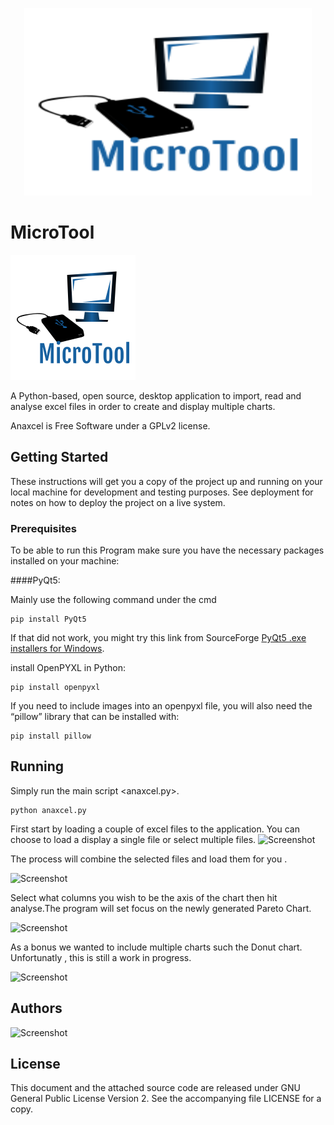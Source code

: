 <p align="center">
  <img width="460" height="300" src="icons/espLogo.png">
</p>






#                                                        MicroTool
![MicroTool](icons/espLogo.png)



A Python-based, open source, desktop application to import, read and analyse excel files in order to create and display multiple charts.

Anaxcel is Free Software under a GPLv2 license.

## Getting Started

These instructions will get you a copy of the project up and running on your local machine for development and testing purposes. See deployment for notes on how to deploy the project on a live system.

### Prerequisites


To be able to run this Program make sure you have the necessary packages installed on your machine:

####PyQt5:

Mainly use the following command under the cmd
```
pip install PyQt5
```
If that did not work, you might try this link from SourceForge [PyQt5 .exe installers for Windows](https://sourceforge.net/projects/pyqt/files/PyQt5/).

install OpenPYXL in Python:

```
pip install openpyxl
```
If you need to include images into an openpyxl file, you will also need the “pillow” library that can be installed with:

```
pip install pillow
```

## Running 

Simply run the main script <anaxcel.py>.

```
python anaxcel.py
```

First start by loading a couple of excel files to the application. You can choose to load a display a single file or select multiple files. 
![Screenshot](s7.png)

The process will combine the selected files and load them for you .

![Screenshot](s3.png)

Select what columns you wish to be the axis of the chart then hit analyse.The program will set focus on the newly generated Pareto Chart.

![Screenshot](s1.png)

As a bonus we wanted to include multiple charts such the Donut chart. Unfortunatly , this is still a work in progress.

![Screenshot](s6.png) 


## Authors

   
   ![Screenshot](s5.png)

## License

This document and the attached source code are released under GNU General Public License Version 2. See the accompanying file LICENSE for a copy.




